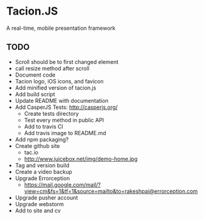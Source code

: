 Tacion.JS
=========
A real-time, mobile presentation framework

TODO
----
- Scroll should be to first changed element
- call resize method after scroll
- Document code
- Tacion logo, iOS icons, and favicon
- Add minified version of tacion.js
- Add build script
- Update README with documentation
- Add CasperJS Tests: http://casperjs.org/
  - Create tests directory
  - Test every method in public API
  - Add to travis CI
  - Add travis image to README.md
- Add npm packaging?
- Create github site
  - tac.io
  - http://www.juicebox.net/img/demo-home.jpg
- Tag and version build
- Create a video backup
- Upgrade Errorception
  - https://mail.google.com/mail/?view=cm&fs=1&tf=1&source=mailto&to=rakeshpai@errorception.com
- Upgrade pusher account
- Upgrade webstorm
- Add to site and cv